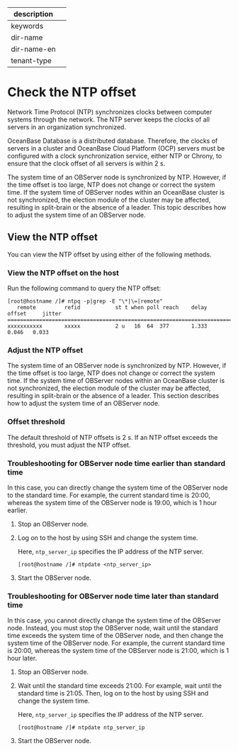 |description||
|---|---|
|keywords||
|dir-name||
|dir-name-en||
|tenant-type||

# Check the NTP offset

Network Time Protocol (NTP) synchronizes clocks between computer systems through the network. The NTP server keeps the clocks of all servers in an organization synchronized.

OceanBase Database is a distributed database. Therefore, the clocks of servers in a cluster and OceanBase Cloud Platform (OCP) servers must be configured with a clock synchronization service, either NTP or Chrony, to ensure that the clock offset of all servers is within 2 s.

The system time of an OBServer node is synchronized by NTP. However, if the time offset is too large, NTP does not change or correct the system time. If the system time of OBServer nodes within an OceanBase cluster is not synchronized, the election module of the cluster may be affected, resulting in split-brain or the absence of a leader. This topic describes how to adjust the system time of an OBServer node.

## View the NTP offset

You can view the NTP offset by using either of the following methods.

### View the NTP offset on the host

Run the following command to query the NTP offset:

```shell
[root@hostname /]# ntpq -p|grep -E "\*|\=|remote"
   remote         refid           st t when poll reach    delay     offset     jitter
==========================================================================
xxxxxxxxxxx       xxxxx           2 u   16  64  377       1.333     0.046   0.033
```

### Adjust the NTP offset

The system time of an OBServer node is synchronized by NTP. However, if the time offset is too large, NTP does not change or correct the system time. If the system time of OBServer nodes within an OceanBase cluster is not synchronized, the election module of the cluster may be affected, resulting in split-brain or the absence of a leader. This section describes how to adjust the system time of an OBServer node.

### Offset threshold

The default threshold of NTP offsets is 2 s. If an NTP offset exceeds the threshold, you must adjust the NTP offset.

### Troubleshooting for OBServer node time earlier than standard time

In this case, you can directly change the system time of the OBServer node to the standard time. For example, the current standard time is 20:00, whereas the system time of the OBServer node is 19:00, which is 1 hour earlier.

1. Stop an OBServer node.

2. Log on to the host by using SSH and change the system time.

   Here, `ntp_server_ip` specifies the IP address of the NTP server.

   ```unknow
   [root@hostname /]# ntpdate <ntp_server_ip>
   ```

3. Start the OBServer node.

### Troubleshooting for OBServer node time later than standard time

In this case, you cannot directly change the system time of the OBServer node. Instead, you must stop the OBServer node, wait until the standard time exceeds the system time of the OBServer node, and then change the system time of the OBServer node. For example, the current standard time is 20:00, whereas the system time of the OBServer node is 21:00, which is 1 hour later.

1. Stop an OBServer node.

2. Wait until the standard time exceeds 21:00. For example, wait until the standard time is 21:05. Then, log on to the host by using SSH and change the system time.

   Here, `ntp_server_ip` specifies the IP address of the NTP server.

   ```unknow
   [root@hostname /]# ntpdate ntp_server_ip
   ```

3. Start the OBServer node.

